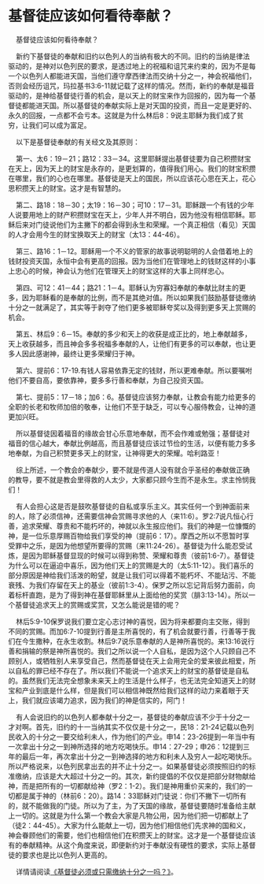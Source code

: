 # 基督徒应该如何看待奉献？



<p>&nbsp; &nbsp; 基督徒应该如何看待奉献？</p>

<p>&nbsp; &nbsp; 新约下基督徒的奉献和旧约以色列人的当纳有极大的不同。旧约的当纳是律法驱动的，是神对以色列民的要求，是透过地上的祝福和诅咒来约束的，因为不是每一个以色列人都能进天国，当他们遵守摩西律法而交纳十分之一，神会祝福他们，否则会经历诅咒，玛拉基书3:6-11就记载了这样的情况。然而，新约的奉献是福音驱动的，是神给基督徒行善的机会，是以天上的财宝来作为回报的，因为每一个基督徒都能进天国。所以基督徒的奉献实际上是对天国的投资，而且一定是更好的、永久的回报，一点都不会亏本。这就是为什么林后8：9说主耶稣为我们成了贫穷，让我们可以成为富足。</p>

<p>&nbsp; &nbsp; 以下是基督徒奉献的有关经文及其原则：</p>

<p>&nbsp; &nbsp; 第一、太6：19－21；路12：33－34。这里耶稣提出基督徒要为自己积攒财宝在天上，因为天上的财宝是永存的，是更划算的，值得我们用心。我们的财宝积攒在哪里，我们的心也在哪里。基督徒是天上的国民，所以应该花心思在天上，花心思积攒天上的财宝。这才是有智慧的。</p>

<p>&nbsp; &nbsp; 第二、路18：18－30；太19：16－30；可10：17－31。耶稣跟一个有钱的少年人说要用地上的财产积攒财宝在天上，少年人并不明白，因为他没有相信耶稣。耶稣后来对门徒说他们为主撇下的都会得到永生和荣耀。一个真正相信（看见）天国的人才会用今生的财宝换取天上的财宝（太13：44-46）。</p>

<p>&nbsp; &nbsp; 第三、路16：1－12。耶稣用一个不义的管家的故事说明聪明的人会借着地上的钱财投资天国，永恒中会有更高的回报。因为当他们在管理地上的钱财这样的小事上忠心的时候，神会认为他们在管理天上的财宝这样的大事上同样忠心。</p>

<p>&nbsp; &nbsp; 第四、可12：41－44；路21：1－4。耶稣认为穷寡妇奉献的奉献比财主的更多，因为耶稣看的是奉献的比例，而不是其绝对值。所以如果我们鼓励基督徒缴纳十分之一就满足了，其实等于剥夺了他们更多被耶稣夸奖以及得到更多天上赏赐的机会。</p>

<p>&nbsp; &nbsp; 第五、林后9：6－15。奉献的多少和天上的收获是成正比的，地上奉献越多，天上收获越多，而且神会多多祝福多奉献的人，让他们有更多的可以奉献，也让更多人因此感谢神，最终让更多荣耀归于神。</p>

<p>&nbsp; &nbsp; 第六、提前6：17-19.有钱人容易依靠无定的钱财，所以更难奉献。所以要嘱咐他们不要自高，要依靠神，要多多行善和奉献，为自己投资天国。</p>

<p>&nbsp; &nbsp; 第七、提前5：17－18；加6：6。基督徒应该努力奉献，让教会有能力给更多的全职的长老和牧师加倍的敬奉，让他们不至于缺乏，可以专心服侍教会，让神的道更加兴旺。</p>

<p>&nbsp; &nbsp; 所以基督徒因着福音的缘故会甘心乐意地奉献，而不会作难或勉强；基督徒对福音的信心越大，奉献比例越高，而且基督徒应该过节俭的生活，以便有能力多多地奉献，为自己积赞更多天上的财宝，让神得更大的荣耀。哈利路亚！</p>

<p>&nbsp; &nbsp; 综上所述，一个教会的奉献少，要不就是传道人没有就合乎圣经的奉献做正确的教导，要不就是教会里得救的人太少，大家都只顾今生而不是永生。求主怜悯我们！</p>

<p>&nbsp; &nbsp; 有人会担心这是否是鼓吹基督徒的自私或享乐主义。其实任何一个到神面前来的人，除了必须信神，还需要信神会赏赐寻求他的人（来11:6）。罗2:7说凡恒心行善，追求荣耀、尊贵和不能朽坏的，神就以永生报应他们。我们的神是一位慷慨的神，是一位乐意厚赐百物给我们享受的神（提前6：17）。摩西之所以不愿暂时享受罪中之乐，是因为他想望所要得的赏赐（来11:24-26）。基督徒为什么能忍受试炼，是因为耶稣基督显现的时候可以得到称赞、荣耀和尊贵（彼前1:6-7）。基督徒为什么可以在逼迫中喜乐，因为他们天上的赏赐是大的（太5:11-12）。我们喜乐的部分原因是神给我们活泼的盼望，就是让我们可以得着不能朽坏、不能玷污、不能衰残、为我们存留在天上的基业（彼前1:3-4）。保罗之所以忘记背后努力面前，向着标杆直跑，是为了得到神在基督耶稣里从上面给他的奖赏（腓3:13-14）。所以一个基督徒追求天上的赏赐或奖赏，又怎么能说是错的呢？</p>

<p>&nbsp; &nbsp; 林后5:9-10保罗说我们要立定心志讨神的喜悦，因为将来都要向主交账，得到不同的赏赐。而加6:7-10提到行善是主所喜悦的，有了机会就要行善，行善等于我们在今生撒种，在永生收割。林后9:7说乐意奉献的人是神所喜悦的。来13:16说行善和捐输的祭是神所喜悦的。我们之所以说一个人自私，是因为这个人只顾自己不顾别人，或牺牲别人来享受自己，然而基督徒在天上会用完全的爱来彼此相爱，所以自私的罪已经不存在了。所以我们不能说一个追求天上的财宝的基督徒是自私的。虽然我们无法完全想象未来天上的生活是什么样子，也无法完全知道天上的财宝和产业到底是什么样，但是我们可以相信神既然给我们这样的动力来着眼于天上，我们就应该竭力追求，因为我们的神是信实的，阿门！</p>

<p>&nbsp; &nbsp; 有人会说旧约的以色列人都奉献十分之一，基督徒的奉献应该不少于十分之一才对啊。首先，旧约的十一当纳其实不仅仅是十分之一，民18：21-24记载以色列民收入的十分之一要交给利未人，作为他们的产业。申14：23-26提到一年当中有一次拿出十分之一到神所选择的地方吃喝快乐。申14：27-29；申26：12提到三年的最后一年，再次拿出十分之一到神选择的地方和利未人及穷人一起吃喝快乐。所以严格说来，以色列民拿出去的并不止十分之一。如果基督徒必须按照旧约的标准缴纳，应该是大大超过十分之一的。其次，新约提倡的不仅仅是把部分财物献给神，而是把所有的一切都献给神（罗2：1-2）。我们是神用重价买来的，我们的一切都是属于神的（林前6：20）。路14：33耶稣对门徒说：你们不撇下一切所有的，就不能做我的门徒。所以为了主，为了天国的缘故，基督徒要随时准备给主献上一切的。这就是为什么第一个教会大家是凡物公用，因为他们把一切都献上了（徒2：44-45）。大家为什么能献上一切，因为他们相信他们先求神的国和义，神会眷顾他们的需要，他们也相信他们在积攒天上的财宝。这才是一个基督徒应该有的奉献精神。从这个角度来说，即便新约对于奉献没有硬性的要求，实际上基督徒的要求也是比以色列人更高的。</p>

<p>&nbsp; &nbsp; 详情请阅读<a href="https://cdnapi.yongbuzhixi.com/node/12692">《基督徒必须或只需缴纳十分之一吗？》</a>。</p>